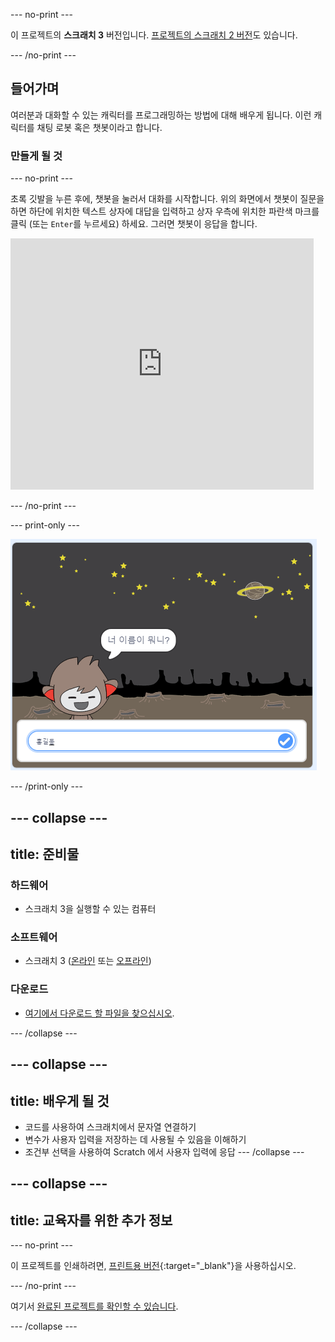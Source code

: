 --- no-print ---

이 프로젝트의 **스크래치 3** 버전입니다. [프로젝트의 스크래치 2 버전](https://projects.raspberrypi.org/ko-KR/projects/chatbot-scratch2)도 있습니다.

--- /no-print ---

## 들어가며

여러분과 대화할 수 있는 캐릭터를 프로그래밍하는 방법에 대해 배우게 됩니다. 이런 캐릭터를 채팅 로봇 혹은 챗봇이라고 합니다.

### 만들게 될 것

--- no-print ---

초록 깃발을 누른 후에, 챗봇을 눌러서 대화를 시작합니다. 위의 화면에서 챗봇이 질문을 하면 하단에 위치한 텍스트 상자에 대답을 입력하고 상자 우측에 위치한 파란색 마크를 클릭 (또는 `Enter`를 누르세요) 하세요. 그러면 챗봇이 응답을 합니다.

<div class="scratch-preview">
  <iframe allowtransparency="true" width="485" height="402" src="https://scratch.mit.edu/projects/embed/239023644/?autostart=false" 
  frameborder="0" scrolling="no"></iframe>
</div>

--- /no-print ---

--- print-only ---

![완료 된 프로젝트](images/chatbot-preview.png)

--- /print-only ---

--- collapse ---
---
title: 준비물
---

### 하드웨어

- 스크래치 3을 실행할 수 있는 컴퓨터

### 소프트웨어

- 스크래치 3 ([온라인](https://rpf.io/scratchon) 또는 [오프라인](https://rpf.io/scratchoff))

### 다운로드

- [여기에서 다운로드 할 파일을 찾으십시오](https://rpf.io/p/ko-KR/chatbot-go).

--- /collapse ---

--- collapse ---
---
title: 배우게 될 것
---

- 코드를 사용하여 스크래치에서 문자열 연결하기
- 변수가 사용자 입력을 저장하는 데 사용될 수 있음을 이해하기
- 조건부 선택을 사용하여 Scratch 에서 사용자 입력에 응답 
--- /collapse ---

--- collapse ---
---
title: 교육자를 위한 추가 정보
---
--- no-print ---

이 프로젝트를 인쇄하려면, [프린트용 버전](https://projects.raspberrypi.org/ko-KR/projects/chatbot/print){:target="_blank"}을 사용하십시오.

--- /no-print ---

여기서 [완료된 프로젝트를 확인할 수 있습니다](https://rpf.io/p/ko-KR/chatbot-get).

--- /collapse ---
